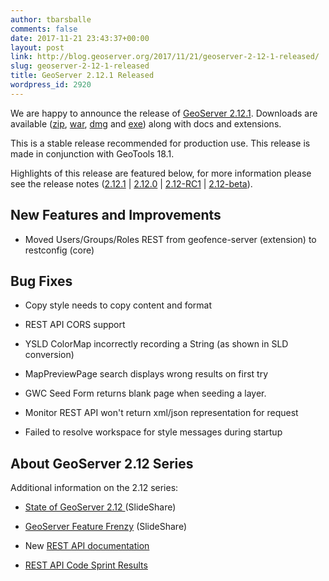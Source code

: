 ```yaml
---
author: tbarsballe
comments: false
date: 2017-11-21 23:43:37+00:00
layout: post
link: http://blog.geoserver.org/2017/11/21/geoserver-2-12-1-released/
slug: geoserver-2-12-1-released
title: GeoServer 2.12.1 Released
wordpress_id: 2920
---
```


We are happy to announce the release of [GeoServer 2.12.1](http://sourceforge.net/projects/geoserver/files/GeoServer/2.12.1/). Downloads are available ([zip](http://sourceforge.net/projects/geoserver/files/GeoServer/2.12.1/geoserver-2.12.1-bin.zip/download), [war](http://sourceforge.net/projects/geoserver/files/GeoServer/2.12.1/geoserver-2.12.1-war.zip/download), [dmg](http://sourceforge.net/projects/geoserver/files/GeoServer/2.12.1/geoserver-2.12.1.dmg/download) and [exe](http://sourceforge.net/projects/geoserver/files/GeoServer/2.12.1/geoserver-2.12.1.exe/download)) along with docs and extensions.










This is a stable release recommended for production use. This release is made in conjunction with GeoTools 18.1.




Highlights of this release are featured below, for more information please see the release notes ([2.12.1](https://osgeo-org.atlassian.net/secure/ReleaseNote.jspa?projectId=10000&version=16705) | [2.12.0](https://osgeo-org.atlassian.net/secure/ReleaseNote.jspa?version=16703&styleName=Html&projectId=10000&Create=Create&atl_token=BMGO-EVM2-SZYH-VJUH%7Cf148b3772c10d37fb2a345c4d35ca4b24e27e75d%7Clin) | [2.12-RC1](https://osgeo-org.atlassian.net/secure/ReleaseNote.jspa?projectId=10000&version=16600) | [2.12-beta](https://osgeo-org.atlassian.net/secure/ReleaseNote.jspa?projectId=10000&version=15700)).


## New Features and Improvements





 	
  * Moved Users/Groups/Roles REST from geofence-server (extension) to restconfig (core)




## Bug Fixes





 	
  * Copy style needs to copy content and format

 	
  * REST API CORS support

 	
  * YSLD ColorMap incorrectly recording a String (as shown in SLD conversion)

 	
  * MapPreviewPage search displays wrong results on first try

 	
  * GWC Seed Form returns blank page when seeding a layer.

 	
  * Monitor REST API won't return xml/json representation for request

 	
  * Failed to resolve workspace for style messages during startup













## About GeoServer 2.12 Series


Additional information on the 2.12 series:



 	
  * [State of GeoServer 2.12 ](https://www.slideshare.net/geosolutions/state-of-geoserver-21geoservernodeopts2)(SlideShare)

 	
  * [GeoServer Feature Frenzy](https://www.slideshare.net/jgarnett/geoserver-feature-frenzy-80906586/jgarnett/geoserver-feature-frenzy-80906586) (SlideShare)

 	
  * New [REST API documentation](http://docs.geoserver.org/latest/en/user/rest/index.html#rest)

 	
  * [REST API Code Sprint Results](http://blog.geoserver.org/2017/04/11/rest-api-code-sprint-results/)






